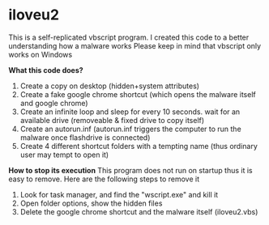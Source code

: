 # iloveu2
This is a self-replicated vbscript program. I created this code to a better understanding how a malware works
Please keep in mind that vbscript only works on Windows

<b>What this code does?</b>

1. Create a copy on desktop (hidden+system attributes)
2. Create a fake google chrome shortcut (which opens the malware itself and google chrome)
3. Create an infinite loop and sleep for every 10 seconds. wait for an available drive (removeable & fixed drive to copy itself)
4. Create an autorun.inf (autorun.inf triggers the computer to run the malware once flashdrive is connected)
5. Create 4 different shortcut folders with a tempting name (thus ordinary user may tempt to open it)
 
<b>How to stop its execution</b>
This program does not run on startup thus it is easy to remove. Here are the following steps to remove it

1. Look for task manager, and find the "wscript.exe" and kill it
2. Open folder options, show the hidden files
3. Delete the google chrome shortcut and the malware itself (iloveu2.vbs)
